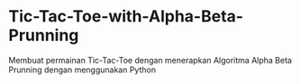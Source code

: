 # Tic-Tac-Toe-with-Alpha-Beta-Prunning
Membuat permainan Tic-Tac-Toe dengan menerapkan Algoritma Alpha Beta Prunning dengan menggunakan Python
